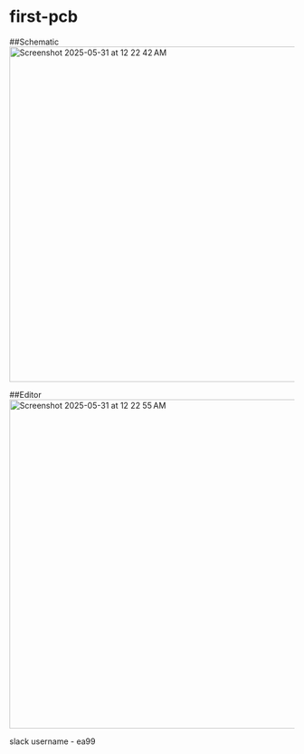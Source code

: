# first-pcb

##Schematic
<img width="592" alt="Screenshot 2025-05-31 at 12 22 42 AM" src="https://github.com/user-attachments/assets/35a4a3b7-47d4-44e7-873c-64d0a1cc2d5b" />

##Editor
<img width="581" alt="Screenshot 2025-05-31 at 12 22 55 AM" src="https://github.com/user-attachments/assets/6342d305-0610-4c11-86da-eb2395d2c627" />

slack username - ea99
